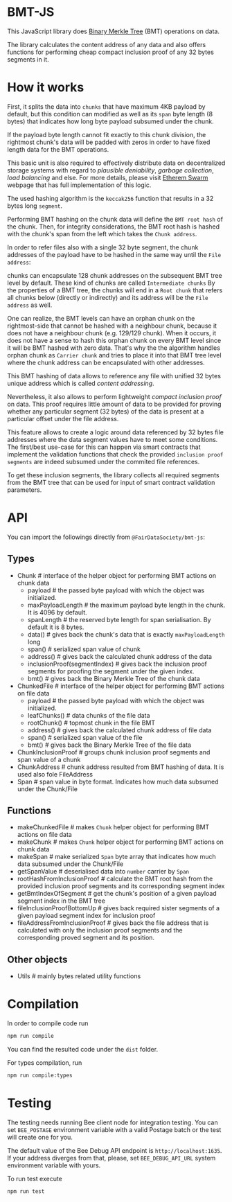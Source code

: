 # BMT-JS

This JavaScript library does [Binary Merkle Tree](https://en.wikipedia.org/wiki/Merkle_tree) (BMT) operations on data.

The library calculates the content address of any data and also offers functions for performing cheap compact inclusion proof of any 32 bytes segments in it.

# How it works

First, it splits the data into `chunks` that have maximum 4KB payload by default, but this condition can modified as well as its `span` byte length (8 bytes) that indicates how long byte payload subsumed under the chunk.

If the payload byte length cannot fit exactly to this chunk division, the rightmost chunk's data will be padded with zeros in order to have fixed length data for the BMT operations.

This basic unit is also required to effectively distribute data on decentralized storage systems with regard to _plausible deniability_, _garbage collection_, _load balancing_ and else. 
For more details, please visit [Etherem Swarm]() webpage that has full implementation of this logic.

The used hashing algorithm is the `keccak256` function that results in a 32 bytes long `segment`.

Performing BMT hashing on the chunk data will define the `BMT root hash` of the chunk.
Then, for integrity considerations, the BMT root hash is hashed with the chunk's span from the left which takes the `Chunk address`.

In order to refer files also with a single 32 byte segment, the chunk addresses of the payload have to be hashed in the same way until the `File address`:

chunks can encapsulate 128 chunk addresses on the subsequent BMT tree level by default. These kind of chunks are called `Intermediate chunks`
By the properties of a BMT tree, the chunks will end in a `Root chunk` that refers all chunks below (directly or indirectly) and its address will be the `File address` as well.

One can realize, the BMT levels can have an orphan chunk on the rightmost-side that cannot be hashed with a neighbour chunk, because it does not have a neighbour chunk (e.g. 129/129 chunk).
When it occurs, it does not have a sense to hash this orphan chunk on every BMT level since it will be BMT hashed with zero data.
That's why the the algorithm handles orphan chunk as `Carrier chunk` and tries to place it into that BMT tree level where the chunk address can be encapsulated with other addresses.

This BMT hashing of data allows to reference any file with unified 32 bytes unique address which is called _content addressing_.

Nevertheless, it also allows to perform lightweight _compact inclusion proof_ on data.
This proof requires little amount of data to be provided for proving whether any particular segment (32 bytes) of the data is present at a particular offset under the file address.

This feature allows to create a logic around data referenced by 32 bytes file addresses where the data segment values have to meet some conditions.
The first/best use-case for this can happen via smart contracts that implement the validation functions that check the provided `inclusion proof segments` are indeed subsumed under the commited file references.

To get these inclusion segments, the library collects all required segments from the BMT tree that can be used for input of smart contract validation parameters.

# API

You can import the followings directly from `@FairDataSociety/bmt-js`:

## Types

* Chunk                           # interface of the helper object for performing BMT actions on chunk data
  * payload                       # the passed byte payload with which the object was initialized.
  * maxPayloadLength              # the maximum payload byte length in the chunk. It is 4096 by default. 
  * spanLength                    # the reserved byte length for span serialisation. By default it is 8 bytes.
  * data()                        # gives back the chunk's data that is exactly `maxPayloadLength` long
  * span()                        # serialized span value of chunk
  * address()                     # gives back the calculated chunk address of the data
  * inclusionProof(segmentIndex)  # gives back the inclusion proof segments for proofing the segment under the given index.
  * bmt()                         # gives back the Binary Merkle Tree of the chunk data
* ChunkedFile                     # interface of the helper object for performing BMT actions on file data
  * payload                       # the passed byte payload with which the object was initialized.
  * leafChunks()                  # data chunks of the file data
  * rootChunk()                   # topmost chunk in the file BMT
  * address()                     # gives back the calculated chunk address of file data
  * span()                        # serialized span value of the file
  * bmt()                         # gives back the Binary Merkle Tree of the file data
* ChunkInclusionProof             # groups chunk inclusion proof segments and span value of a chunk
* ChunkAddress                    # chunk address resulted from BMT hashing of data. It is used also fole FileAddress
* Span                            # span value in byte format. Indicates how much data subsumed under the Chunk/File

## Functions

* makeChunkedFile                 # makes `Chunk` helper object for performing BMT actions on file data
* makeChunk                       # makes `Chunk` helper object for performing BMT actions on chunk data
* makeSpan                        # make serialized `Span` byte array that indicates how much data subsumed under the Chunk/File
* getSpanValue                    # deserialised data into `number` carrier by `Span`
* rootHashFromInclusionProof      # calculate the BMT root hash from the provided inclusion proof segments and its corresponding segment index
* getBmtIndexOfSegment            # get the chunk's position of a given payload segment index in the BMT tree
* fileInclusionProofBottomUp      # gives back required sister segments of a given payload segment index for inclusion proof
* fileAddressFromInclusionProof   # gives back the file address that is calculated with only the inclusion proof segments and the corresponding proved segment and its position.

## Other objects

* Utils                           # mainly bytes related utility functions

# Compilation

In order to compile code run

```sh
npm run compile
```

You can find the resulted code under the `dist` folder.

For types compilation, run

```sh
npm run compile:types
```

# Testing

The testing needs running Bee client node for integration testing.
You can set `BEE_POSTAGE` environment variable with a valid Postage batch or the test will create one for you.

The default value of the Bee Debug API endpoint is `http://localhost:1635`. 
If your address diverges from that, please, set `BEE_DEBUG_API_URL` system environment variable with yours.

To run test execute

```sh
npm run test
```
